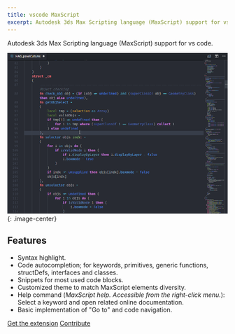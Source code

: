 ```yaml
---
title: vscode MaxScript
excerpt: Autodesk 3ds Max Scripting language (MaxScript) support for vs code.
---
```


Autodesk 3ds Max Scripting language (MaxScript) support for vs code.

![vs-code-extension](/assets/images/vscode-feature.gif){: .image-center}

## Features

- Syntax highlight.
- Code autocompletion; for keywords, primitives, generic functions, structDefs, interfaces and classes.
- Snippets for most used code blocks.
- Customized theme to match MaxScript elements diversity.
- Help command (*MaxScript help. Accessible from the right-click menu.*): Select a keyword and open related online documentation.
- Basic implementation of "Go to" and code navigation.

<a href="https://marketplace.visualstudio.com/items?itemName=atelierbump.language-maxscript" class="btn btn--primary">Get the extension</a>  <a href="https://github.com/HAG87/vscode-maxscript" class="btn btn--inverse">Contribute</a>

